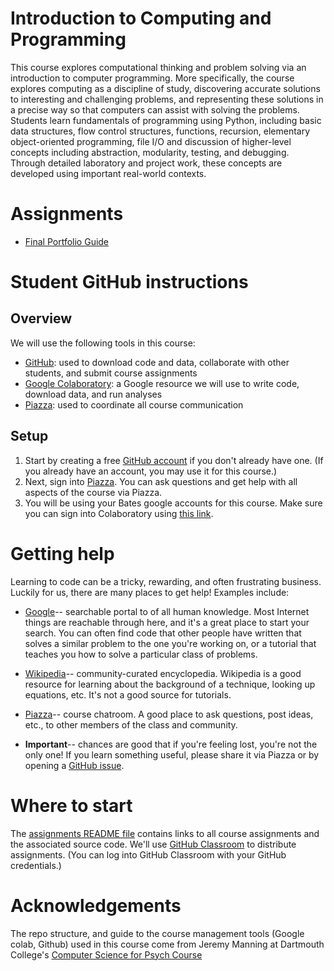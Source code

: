 # Introduction to Computing and Programming

This course explores computational thinking and problem solving via an introduction to computer programming. More specifically, the course explores computing as a discipline of study, discovering accurate solutions to interesting and challenging problems, and representing these solutions in a precise way so that computers can assist with solving the problems. Students learn fundamentals of programming using Python, including basic data structures, flow control structures, functions, recursion, elementary object-oriented programming, file I/O and discussion of higher-level concepts including abstraction, modularity, testing, and debugging. Through detailed laboratory and project work, these concepts are developed using important real-world contexts. 

# Assignments

- [Final Portfolio Guide](/assignments/portfolio/portfolio_guide.html)

# Student GitHub instructions

## Overview
We will use the following tools in this course:
- [GitHub](https://www.github.com): used to download code and data, collaborate with other students, and submit course assignments
- [Google Colaboratory](https://colab.research.google.com/): a Google resource we will use to write code, download data, and run analyses
- [Piazza](https://piazza.com/): used to coordinate all course communication

## Setup 
1. Start by creating a free [GitHub account](https://www.github.com) if you don't already have one.  (If you already have an account, you may use it for this course.)
2. Next, sign into [Piazza](https://piazza.com/).  You can ask questions and get help with all aspects of the course via Piazza.
3. You will be using your Bates google accounts for this course. Make sure you can sign into Colaboratory using [this link](https://colab.research.google.com/).

# Getting help
Learning to code can be a tricky, rewarding, and often frustrating business.  Luckily for us, there are many places to get help!  Examples include:
- [Google](https://www.google.com)-- searchable portal to of all human knowledge. Most Internet things are reachable through here, and it's a great place to start your search.  You can often find code that other people have written that solves a similar problem to the one you're working on, or a tutorial that teaches you how to solve a particular class of problems.
- [Wikipedia](https://www.wikipedia.org/)-- community-curated encyclopedia. Wikipedia is a good resource for learning about the background of a technique, looking up equations, etc.  It's not a good source for tutorials.
- [Piazza](https://piazza.com/)-- course chatroom.  A good place to ask questions, post ideas, etc., to other members of the class and community.

- **Important**-- chances are good that if you're feeling lost, you're not the only one!  If you learn something useful, please share it via Piazza or by opening a [GitHub issue](https://github.com/LaurieLBaker/DCS-109/issues).

# Where to start

The [assignments README file](https://github.com/LaurieLBaker/DCS-109/) contains links to all course assignments and the associated source code.  We'll use [GitHub Classroom](https://classroom.github.com/) to distribute assignments.  (You can log into GitHub Classroom with your GitHub credentials.)

# Acknowledgements

The repo structure, and guide to the course management tools (Google colab, Github) used in this course come from Jeremy Manning at Dartmouth College's [Computer Science for Psych Course](https://github.com/ContextLab/cs-for-psych#readme)


